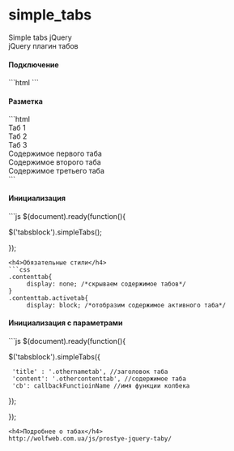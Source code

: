 # simple_tabs
Simple tabs jQuery</br>
jQuery плагин табов
<h4>Подключение</h4>
```html
<head>
     <script src="jquery.js"></script>
     <script src="simpletabs.js"></script>   
</head>
```
<h4>Разметка</h4>
```html
<div class="tabsblock">
     <div class="headertabs">
          <div class="nametab actheadtab">Таб 1</div>
          <div class="nametab">Таб 2</div>
          <div class="nametab">Таб 3</div>
     </div>
     <div class="tabswr">
          <div class="contenttab activetab">
               Содержимое первого таба
          </div>
          <div class="contenttab">
               Содержимое второго таба
          </div>
          <div class="contenttab">
               Содержимое третьего таба
          </div>
     </div>
</div>
```
<h4>Инициализация</h4>
```js
$(document).ready(function(){

   $('tabsblock').simpleTabs();
     
});
```
<h4>Обязательные стили</h4>
```css
.contenttab{
     display: none; /*скрываем содержимое табов*/
}
.contenttab.activetab{
     display: block; /*отобразим содержимое активного таба*/
```
<h4>Инициализация с параметрами</h4>
```js
$(document).ready(function(){

   $('tabsblock').simpleTabs({

     'title' : '.othernametab', //заголовок таба
     'content': '.othercontenttab', //содержимое таба
     'cb': callbackFunctioinName //имя функции колбека

   });
     
});
```
<h4>Подробнее о табах</h4>
http://wolfweb.com.ua/js/prostye-jquery-taby/
